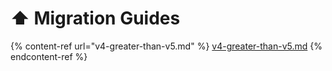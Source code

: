 # ⬆️ Migration Guides

{% content-ref url="v4-greater-than-v5.md" %}
[v4-greater-than-v5.md](v4-greater-than-v5.md)
{% endcontent-ref %}
